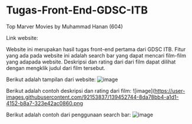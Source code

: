 # Tugas-Front-End-GDSC-ITB

Top Marver Movies by Muhammad Hanan (604)

Link website: 

Website ini merupakan hasil tugas front-end pertama dari GDSC ITB. Fitur yang ada pada website ini adalah search bar yang dapat mencari film-film yang adapada website. Deskripsi dan rating dari dari film dapat dilihat dengan mengklik judul dari film tersebut.

Berikut adalah tampilan dari website:
![image](https://user-images.githubusercontent.com/92153837/139452619-c2c2dfdd-3349-4e32-a96d-20a3820a9202.png)

Berikut adalah contoh deskripsi dan rating dari film:
![image](https://user-images.githubusercontent.com/92153837/139452744-8da78bb4-a1d1-4152-b8a7-323e42ac0860.png

Berikut adalah contoh dari penggunaan search bar:
![image](https://user-images.githubusercontent.com/92153837/139452920-1d57d75c-1bb3-4773-b4fe-4c473d24cbc1.png)
